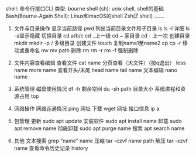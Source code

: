 shell: 命令行接口CLI
类型:
bourne shell (sh): unix shell, shell的基础
Bash(Bourne-Again Shell): Linux和macOS的shell
Zsh(Z shell)
 .......
 
 
 
 1. 文件与目录操作
显示当前路径
pwd
列出当前目录文件和子目录
ls
	ls -l   详细
	ls -a显示隐藏
切换目录
cd a/b/c
	cd ..上一级
	cd ~ 家目录
	cd - 上一次
创建目录
mkdir  <name>
	mkdir -p <name1>/<name2> 多级目录
创建文件
touch <name>
复制name1至name2
cp <name1> <name2>
	cp -r <name1> <name2>
移动或重命名
mv <name1> <name2>
mv <name1> path
删除
rm <name>
	rm -r  <dirname>
	rm -f <name>强制删除
2. 文件内容查看编辑
查看文件
cat name
分页查看（大文件）（按q退出）
less name
more name
查看开头/末尾
head name
tail name
文本编辑
nano name

3. 系统管理
磁盘使用情况
df -h 剩余空间
du -sh path 目录大小
系统进程和资源占用
top

4. 网络操作
网络连通情况
ping 网址
下载
wget 网址
接口信息
ip a

5. 包管理
更新
sudo apt update
安装软件
sudo apt install name
卸载
sudo apt remove name
彻底卸载
sudo apt purge name
搜索
apt search name

6. 其他
文本搜索
grep “name” name
压缩
tar -czvf name path
解压 
tar -xzvf name
查看命令历史记录
history
